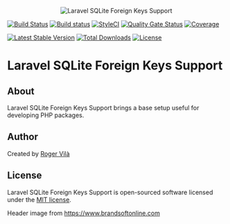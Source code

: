 <p align="center"><img src="https://i1.wp.com/www.brandsoftonline.com/wp-content/uploads/2017/07/laravel-sqlite.jpg?fit=750%2C350" alt="Laravel SQLite Foreign Keys Support" /></p>

[![Build Status](https://travis-ci.org/rogervila/laravel-sqlite-foreign-keys-support.svg?branch=master)](https://travis-ci.org/rogervila/laravel-sqlite-foreign-keys-support)
[![Build status](https://ci.appveyor.com/api/projects/status/o26dqiqhrpgjt2wc/branch/master?svg=true)](https://ci.appveyor.com/project/roger-vila/laravel-sqlite-foreign-keys-support/branch/master)
[![StyleCI](https://github.styleci.io/repos/211657121/shield?branch=master)](https://github.styleci.io/repos/211657121)
[![Quality Gate Status](https://sonarcloud.io/api/project_badges/measure?project=rogervila_laravel-sqlite-foreign-keys-support&metric=alert_status)](https://sonarcloud.io/dashboard?id=rogervila_laravel-sqlite-foreign-keys-support)
[![Coverage](https://sonarcloud.io/api/project_badges/measure?project=rogervila_laravel-sqlite-foreign-keys-support&metric=coverage)](https://sonarcloud.io/dashboard?id=rogervila_laravel-sqlite-foreign-keys-support)

[![Latest Stable Version](https://poser.pugx.org/rogervila/laravel-sqlite-foreign-keys-support/v/stable)](https://packagist.org/packages/rogervila/laravel-sqlite-foreign-keys-support)
[![Total Downloads](https://poser.pugx.org/rogervila/laravel-sqlite-foreign-keys-support/downloads)](https://packagist.org/packages/rogervila/laravel-sqlite-foreign-keys-support)
[![License](https://poser.pugx.org/rogervila/laravel-sqlite-foreign-keys-support/license)](https://packagist.org/packages/rogervila/laravel-sqlite-foreign-keys-support)

# Laravel SQLite Foreign Keys Support

## About

Laravel SQLite Foreign Keys Support brings a base setup useful for developing PHP packages.

## Author

Created by [Roger Vilà](https://rogervila.es)

## License

Laravel SQLite Foreign Keys Support is open-sourced software licensed under the [MIT license](https://opensource.org/licenses/MIT).

Header image from https://www.brandsoftonline.com
